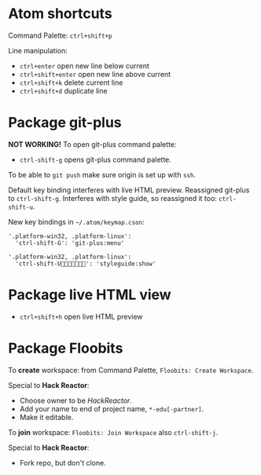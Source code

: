 # Atom shortcuts
Command Palette: `ctrl+shift+p`

Line manipulation:
* `ctrl+enter` open new line below current
* `ctrl+shift+enter` open new line above current
* `ctrl+shift+k` delete current line
* `ctrl+shift+d` duplicate line

# Package git-plus

**NOT WORKING!**
To open git-plus command palette:
* `ctrl-shift-g` opens git-plus command palette.

To be able to `git push` make sure origin is set up with `ssh`.

Default key binding interferes with live HTML preview. Reassigned git-plus to `ctrl-shift-g`. Interferes with style guide, so reassigned it too: `ctrl-shift-u`.

New key bindings in `~/.atom/keymap.cson`:

```
'.platform-win32, .platform-linux':
  'ctrl-shift-G': 'git-plus:menu'

'.platform-win32, .platform-linux':
  'ctrl-shift-U': 'styleguide:show'
```


# Package live HTML view
* `ctrl+shift+h` open live HTML preview


# Package Floobits

To **create** workspace: from Command Palette, `Floobits: Create Workspace`.

Special to **Hack Reactor**:
* Choose owner to be *HackReactor*.
* Add your name to end of project name, `*-edu[-partner]`.
* Make it editable.

To **join** workspace: `Floobits: Join Workspace` also `ctrl-shift-j`.

Special to **Hack Reactor**:
* Fork repo, but don't clone.
